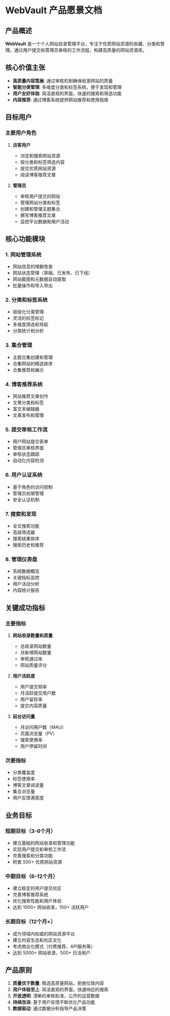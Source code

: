 # WebVault 产品愿景文档

## 产品概述

**WebVault** 是一个个人网站目录管理平台，专注于优质网站资源的收藏、分类和管理。通过用户提交和管理员审核的工作流程，构建高质量的网站资源库。

## 核心价值主张

- **高质量内容策展**: 通过审核机制确保收录网站的质量
- **智能分类管理**: 多维度分类和标签系统，便于发现和管理
- **用户友好体验**: 简洁直观的界面，快速的搜索和筛选功能
- **内容推荐**: 通过博客系统提供网站推荐和使用指南

## 目标用户

### 主要用户角色

1. **访客用户**
   - 浏览和搜索网站资源
   - 按分类和标签筛选内容
   - 提交优质网站资源
   - 阅读博客推荐文章

2. **管理员**
   - 审核用户提交的网站
   - 管理网站分类和标签
   - 创建和管理主题集合
   - 撰写博客推荐文章
   - 监控平台数据和用户活动

## 核心功能模块

### 1. 网站管理系统
- 网站信息的增删改查
- 网站状态管理（草稿、已发布、已下线）
- 网站截图和元数据自动提取
- 批量操作和导入导出

### 2. 分类和标签系统
- 层级化分类管理
- 灵活的标签标记
- 多维度筛选和导航
- 分类统计和分析

### 3. 集合管理
- 主题合集创建和管理
- 合集网站的精选排序
- 合集推荐和展示

### 4. 博客推荐系统
- 网站推荐文章创作
- 文章分类和标签
- 富文本编辑器
- 文章发布和管理

### 5. 提交审核工作流
- 用户网站提交表单
- 管理员审核界面
- 审核状态跟踪
- 自动化内容检测

### 6. 用户认证系统
- 基于角色的访问控制
- 管理员权限管理
- 安全认证机制

### 7. 搜索和发现
- 全文搜索功能
- 高级筛选器
- 搜索结果排序
- 搜索历史和推荐

### 8. 管理仪表盘
- 系统数据概览
- 关键指标监控
- 用户活动分析
- 内容统计报告

## 关键成功指标

### 主要指标
1. **网站收录数量和质量**
   - 总收录网站数量
   - 月新增网站数量
   - 审核通过率
   - 网站质量评分

2. **用户活跃度**
   - 用户提交频率
   - 月活跃提交用户数
   - 用户留存率
   - 提交内容质量

3. **前台访问量**
   - 月访问用户数（MAU）
   - 页面浏览量（PV）
   - 搜索使用率
   - 用户停留时间

### 次要指标
- 分类覆盖度
- 标签使用率
- 博客文章阅读量
- 集合浏览量
- 用户反馈满意度

## 业务目标

### 短期目标（3-6个月）
- 建立基础的网站收录和管理功能
- 实现用户提交和审核工作流
- 完善搜索和分类功能
- 积累 500+ 优质网站资源

### 中期目标（6-12个月）
- 建立稳定的用户提交社区
- 完善博客推荐系统
- 优化搜索性能和用户体验
- 达到 1000+ 网站收录，100+ 活跃用户

### 长期目标（12个月+）
- 成为领域内权威的网站资源平台
- 建立内容生态和社区文化
- 考虑商业化模式（付费推荐、API服务等）
- 达到 5000+ 网站收录，500+ 日活用户

## 产品原则

1. **质量优于数量**: 精选高质量网站，拒绝垃圾内容
2. **用户体验至上**: 简洁直观的界面，快速响应的搜索
3. **开放透明**: 清晰的审核标准，公开的运营数据
4. **持续改进**: 基于用户反馈不断优化产品功能
5. **数据驱动**: 通过数据分析指导产品决策